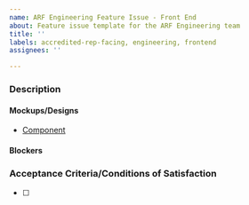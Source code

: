 ```yaml
---
name: ARF Engineering Feature Issue - Front End
about: Feature issue template for the ARF Engineering team
title: ''
labels: accredited-rep-facing, engineering, frontend
assignees: ''

---
```


### Description

#### Mockups/Designs
<!-- Include any available mockups or design elements -->
- [ Component ](link)

#### Blockers
<!-- Identify any potential obstacles -->

### Acceptance Criteria/Conditions of Satisfaction
<!-- Specify criteria for ticket completion -->
- [ ] 
